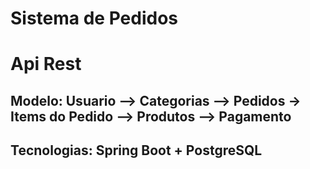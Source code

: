 <h1>Sistema de Pedidos</h1>
<h1>Api Rest</h1>
<h2>Modelo: Usuario --> Categorias --> Pedidos -> Items do Pedido --> Produtos --> Pagamento</h2>
<h2>Tecnologias: Spring Boot + PostgreSQL</h2>
